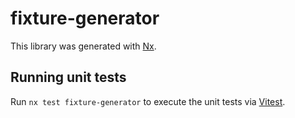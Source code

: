 # fixture-generator

This library was generated with [Nx](https://nx.dev).

## Running unit tests

Run `nx test fixture-generator` to execute the unit tests via [Vitest](https://vitest.dev/).
